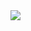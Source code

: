 <img align="right" src="https://github-readme-stats.vercel.app/api?username=MountPOTATO&show_icons=true&icon_color=CE1D2D&text_color=718096&bg_color=ffffff&hide_title=true" />








<!--
**HOLLYwyh/HOLLYwyh** is a ✨ _special_ ✨ repository because its `README.md` (this file) appears on your GitHub profile.

Here are some ideas to get you started:

- 🔭 I’m currently working on ...
- 🌱 I’m currently learning ...
- 👯 I’m looking to collaborate on ...
- 🤔 I’m looking for help with ...
- 💬 Ask me about ...
- 📫 How to reach me: ...
- 😄 Pronouns: ...
- ⚡ Fun fact: ...
-->
